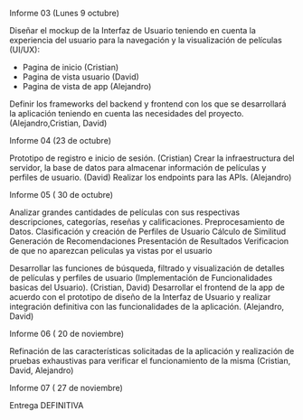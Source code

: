 Informe 03 (Lunes 9 octubre)

Diseñar el mockup de la Interfaz de Usuario teniendo en cuenta la experiencia del usuario para la navegación y la visualización de películas (UI/UX):

- Pagina de inicio (Cristian)
- Pagina de vista usuario (David)
- Pagina de vista de app (Alejandro)

Definir los frameworks del backend y frontend con los que se desarrollará la aplicación teniendo en cuenta las necesidades del proyecto. (Alejandro,Cristian, David)

Informe 04 (23 de octubre)

Prototipo de registro e inicio de sesión. (Cristian)
Crear la infraestructura del servidor, la base de datos para almacenar información de películas y perfiles de usuario. (David)
Realizar los endpoints para las APIs. (Alejandro)

Informe 05 ( 30 de octubre)

Analizar grandes cantidades de películas con sus respectivas descripciones, categorías, reseñas y calificaciones.
Preprocesamiento de Datos. 
Clasificación y creación de Perfiles de Usuario
Cálculo de Similitud
Generación de Recomendaciones
Presentación de Resultados
Verificacion de que no aparezcan peliculas ya vistas por el usuario

Desarrollar las funciones de búsqueda, filtrado y visualización de detalles de películas y perfiles de usuario (Implementación de Funcionalidades basicas del Usuario). (Cristian, David)
Desarrollar el frontend de la app de acuerdo con el prototipo de diseño de la Interfaz de Usuario y realizar integración definitiva con las funcionalidades de la aplicación. (Alejandro, David)

Informe 06 ( 20 de noviembre)

Refinación de las características solicitadas de la aplicación y realización de pruebas exhaustivas para verificar el funcionamiento de la misma (Cristian, David, Alejandro)

Informe 07 ( 27 de noviembre)

Entrega DEFINITIVA
